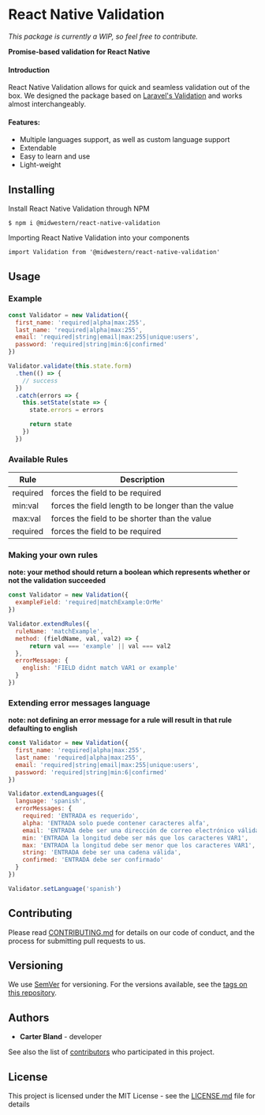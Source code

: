 React Native Validation
======
*This package is currently a WIP, so feel free to contribute.*

**Promise-based validation for React Native**

#### Introduction
React Native Validation allows for quick and seamless validation out of the box. We designed the package based on [Laravel's Validation]((https://laravel.com/docs/5.7/validation)) and works almost interchangeably.

#### Features:
- Multiple languages support, as well as custom language support
- Extendable
- Easy to learn and use
- Light-weight

## Installing

Install React Native Validation through NPM

```
$ npm i @midwestern/react-native-validation
```

Importing React Native Validation into your components

```
import Validation from '@midwestern/react-native-validation'
```

## Usage

### Example
```js
const Validator = new Validation({
  first_name: 'required|alpha|max:255',
  last_name: 'required|alpha|max:255',
  email: 'required|string|email|max:255|unique:users',
  password: 'required|string|min:6|confirmed'
})

Validator.validate(this.state.form)
  .then(() => {
    // success
  })
  .catch(errors => {
    this.setState(state => {
      state.errors = errors

      return state
    })
  })
```

### Available Rules
| Rule | Description |
|---|---|
| required | forces the field to be required|
| min:val | forces the field length to be longer than the value |
| max:val | forces the field to be shorter than the value|
| required | forces the field to be required| 

### Making your own rules
**note: your method should return a boolean which represents whether or not the validation succeeded**
```js
const Validator = new Validation({
  exampleField: 'required|matchExample:OrMe'
})

Validator.extendRules({
  ruleName: 'matchExample',
  method: (fieldName, val, val2) => {
      return val === 'example' || val === val2
  },
  errorMessage: {
    english: 'FIELD didnt match VAR1 or example'
  }
})
```

### Extending error messages language
**note: not defining an error message for a rule will result in that rule defaulting to english**
```js
const Validator = new Validation({
  first_name: 'required|alpha|max:255',
  last_name: 'required|alpha|max:255',
  email: 'required|string|email|max:255|unique:users',
  password: 'required|string|min:6|confirmed'
})

Validator.extendLanguages({
  language: 'spanish',
  errorMessages: {
    required: 'ENTRADA es requerido',
    alpha: 'ENTRADA solo puede contener caracteres alfa',
    email: 'ENTRADA debe ser una dirección de correo electrónico válida',
    min: 'ENTRADA la longitud debe ser más que los caracteres VAR1',
    max: 'ENTRADA la longitud debe ser menor que los caracteres VAR1',
    string: 'ENTRADA debe ser una cadena válida',
    confirmed: 'ENTRADA debe ser confirmado'
  }
})

Validator.setLanguage('spanish')
```

## Contributing

Please read [CONTRIBUTING.md](CONTRIBUTING.md) for details on our code of conduct, and the process for submitting pull requests to us.

## Versioning

We use [SemVer](http://semver.org/) for versioning. For the versions available, see the [tags on this repository](https://github.com/your/project/tags). 

## Authors

* **Carter Bland** - developer

See also the list of [contributors](https://github.com/your/project/contributors) who participated in this project.

## License

This project is licensed under the MIT License - see the [LICENSE.md](LICENSE.md) file for details
